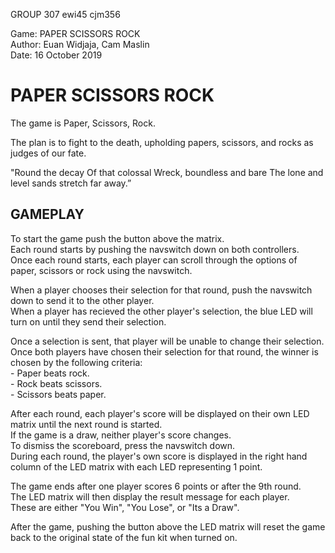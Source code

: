 GROUP 307 ewi45 cjm356

Game: PAPER SCISSORS ROCK
<br> Author: Euan Widjaja, Cam Maslin
<br> Date: 16 October 2019

# PAPER SCISSORS ROCK

The game is Paper, Scissors, Rock.

The plan is to fight to the death, upholding papers, scissors, and rocks as judges of our fate.

"Round the decay
 Of that colossal Wreck, boundless and bare
 The lone and level sands stretch far away.”

## GAMEPLAY

To start the game push the button above the matrix.
<br> Each round starts by pushing the navswitch down on both controllers. 
<br> Once each round starts, each player can scroll through the options of paper, scissors or rock using the navswitch.

When a player chooses their selection for that round, push the navswitch down to send it to the other player. 
<br> When a player has recieved the other player's selection, the blue LED will turn on until they send their selection. 

Once a selection is sent, that player will be unable to change their selection.
<br> Once both players have chosen their selection for that round, the winner is chosen by the following criteria:
<br> - Paper beats rock.
<br> - Rock beats scissors.
<br> - Scissors beats paper.

After each round, each player's score will be displayed on their own LED matrix until the next round is started. 
<br> If the game is a draw, neither player's score changes. 
<br> To dismiss the scoreboard, press the navswitch down.
<br> During each round, the player's own score is displayed in the right hand column of the LED matrix with each LED representing 1 point.
<br> 

The game ends after one player scores 6 points or after the 9th round.
<br> The LED matrix will then display the result message for each player. 
<br> These are either "You Win", "You Lose", or "Its a Draw".

After the game, pushing the button above the LED matrix will reset the game back to the original state of the fun kit when turned on.
